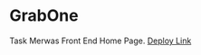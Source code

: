 # GrabOne

Task Merwas Front End Home Page.
[Deploy Link](https://clever-lamarr-16d788.netlify.app/)